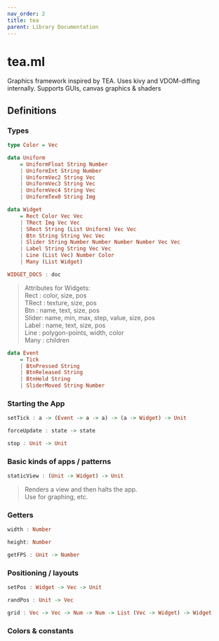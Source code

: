 ```yaml
---
nav_order: 2
title: tea
parent: Library Documentation
---
```


# tea.ml

Graphics framework inspired by TEA. Uses kivy and VDOM-diffing internally. Supports GUIs, canvas graphics & shaders


## Definitions

### Types
```haskell
type Color = Vec
```




```haskell
data Uniform
	= UniformFloat String Number
	| UniformInt String Number
	| UniformVec2 String Vec
	| UniformVec3 String Vec
	| UniformVec4 String Vec
	| UniformTex0 String Img
```




```haskell
data Widget
	= Rect Color Vec Vec
	| TRect Img Vec Vec
	| SRect String (List Uniform) Vec Vec
	| Btn String String Vec Vec
	| Slider String Number Number Number Number Vec Vec
	| Label String String Vec Vec
	| Line (List Vec) Number Color
	| Many (List Widget)
```




```haskell
WIDGET_DOCS : doc
```

> Attributes for Widgets:<br>
> Rect  : color, size, pos<br>
> TRect : texture, size, pos<br>
> Btn   : name, text, size, pos<br>
> Slider: name, min, max, step, value, size, pos<br>
> Label : name, text, size, pos<br>
> Line  : polygon-points, width, color<br>
> Many  : children


```haskell
data Event
	= Tick
	| BtnPressed String
	| BtnReleased String
	| BtnHeld String
	| SliderMoved String Number
```




### Starting the App
```haskell
setTick : a -> (Event -> a -> a) -> (a -> Widget) -> Unit
```




```haskell
forceUpdate : state -> state
```




```haskell
stop : Unit -> Unit
```




### Basic kinds of apps / patterns
```haskell
staticView : (Unit -> Widget) -> Unit
```

> Renders a view and then halts the app.<br>
> Use for graphing, etc.


### Getters
```haskell
width : Number
```




```haskell
height: Number
```




```haskell
getFPS : Unit -> Number
```




### Positioning / layouts
```haskell
setPos : Widget -> Vec -> Unit
```




```haskell
randPos : Unit -> Vec
```




```haskell
grid : Vec -> Vec -> Num -> Num -> List (Vec -> Widget) -> Widget
```




### Colors & constants
